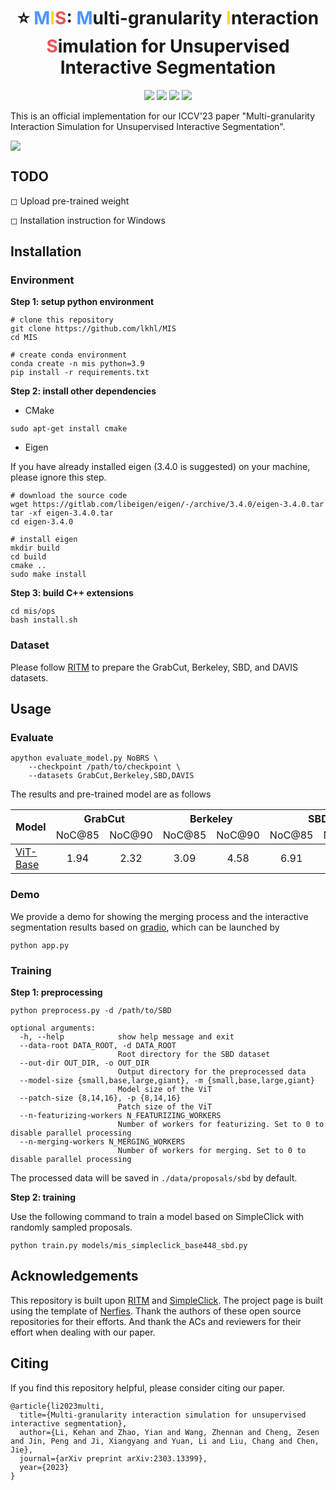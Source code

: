 <div style="text-align: center; margin: 10px">
    <h1> ⭐ <span style='color: #4D96FF;'>M</span><span style='color: #F9D923;'>I</span><span style='color: #EB5353;'>S</span>:
        <span style='color: #4D96FF;'>M</span>ulti-granularity <span style='color: #F9D923;'>I</span>nteraction <span style='color: #EB5353;'>S</span>imulation for Unsupervised Interactive Segmentation </h1>
</div>
<p align="center">
    <a href="https://arxiv.org/pdf/2303.13399.pdf"><img src="http://img.shields.io/badge/Paper-EB455F.svg?logo=arxiv" style="display:inline;"></a>
    <a href="https://lkhl.github.io/MIS"><img src="http://img.shields.io/badge/Project_Page-7149C6.svg?logo=openproject" style="display:inline;"></a>
    <a href="https://lkhl.github.io/MIS"><img src="https://img.shields.io/badge/Video-FC2947.svg?logo=youtube" style="display:inline;"></a>
    <a href="https://huggingface.co/spaces/lkhl/MIS?duplicate=true"><img src="https://img.shields.io/badge/Demo-EA906C?logo=buffer" style="display:inline;"></a>
</p>
This is an official implementation for our ICCV'23 paper "Multi-granularity Interaction Simulation for Unsupervised Interactive Segmentation".

![](https://lkhl.github.io/MIS/static/images/method_2.png)

## TODO

◻ Upload pre-trained weight

◻ Installation instruction for Windows

## Installation

### **Environment**

**Step 1: setup python environment**

```shell
# clone this repository
git clone https://github.com/lkhl/MIS
cd MIS

# create conda environment
conda create -n mis python=3.9
pip install -r requirements.txt
```

**Step 2: install other dependencies**

- CMake

```shell
sudo apt-get install cmake
```

- Eigen

If you have already installed eigen (3.4.0 is suggested) on your machine, please ignore this step.

```shell
# download the source code
wget https://gitlab.com/libeigen/eigen/-/archive/3.4.0/eigen-3.4.0.tar
tar -xf eigen-3.4.0.tar
cd eigen-3.4.0

# install eigen
mkdir build
cd build
cmake ..
sudo make install
```

**Step 3: build C++ extensions**

```shell
cd mis/ops
bash install.sh
```

### Dataset

Please follow [RITM](https://github.com/SamsungLabs/ritm_interactive_segmentation) to prepare the GrabCut, Berkeley, SBD, and DAVIS datasets.

## Usage

### Evaluate

```shell
apython evaluate_model.py NoBRS \
	--checkpoint /path/to/checkpoint \
	--datasets GrabCut,Berkeley,SBD,DAVIS
```

The results and pre-trained model are as follows

<table>
    <thead align="center">
        <tr>
            <th rowspan="2">Model</th>
            <th colspan="2">GrabCut</th>
            <th colspan="2">Berkeley</th>
            <th colspan="2">SBD</th>
            <th colspan="2">DAVIS</th>
        </tr>
        <tr>
            <td>NoC@85</td>
            <td>NoC@90</td>
            <td>NoC@85</td>
            <td>NoC@90</td>
            <td>NoC@85</td>
            <td>NoC@90</td>
            <td>NoC@85</td>
            <td>NoC@90</td>
        </tr>
    </thead>
    <tbody align="center">
        <tr>
            <td align="left"><a href="https://">ViT-Base</a></td>
            <td>1.94</td>
            <td>2.32</td>
            <td>3.09</td>
            <td>4.58</td>
            <td>6.91</td>
            <td>9.51</td>
            <td>6.33</td>
            <td>8.44</td>
        </tr>
    </tbody>
</table>

### Demo

We provide a demo for showing the merging process and the interactive segmentation results based on [gradio](https://www.gradio.app/), which can be launched by

```shell
python app.py
```

### Training

**Step 1: preprocessing**

```shell
python preprocess.py -d /path/to/SBD

optional arguments:
  -h, --help            show help message and exit
  --data-root DATA_ROOT, -d DATA_ROOT
                        Root directory for the SBD dataset
  --out-dir OUT_DIR, -o OUT_DIR
                        Output directory for the preprocessed data
  --model-size {small,base,large,giant}, -m {small,base,large,giant}
                        Model size of the ViT
  --patch-size {8,14,16}, -p {8,14,16}
                        Patch size of the ViT
  --n-featurizing-workers N_FEATURIZING_WORKERS
                        Number of workers for featurizing. Set to 0 to disable parallel processing
  --n-merging-workers N_MERGING_WORKERS
                        Number of workers for merging. Set to 0 to disable parallel processing
```

The processed data will be saved in `./data/proposals/sbd` by default.

**Step 2: training**

Use the following command to train a model based on SimpleClick with randomly sampled proposals.

```shell
python train.py models/mis_simpleclick_base448_sbd.py
```

## Acknowledgements

This repository is built upon [RITM](https://github.com/SamsungLabs/ritm_interactive_segmentation) and [SimpleClick](https://github.com/uncbiag/SimpleClick). The project page is built using the template of [Nerfies](https://nerfies.github.io/). Thank the authors of these open source repositories for their efforts. And thank the ACs and reviewers for their effort when dealing with our paper.

## Citing

If you find this repository helpful, please consider citing our paper.

```
@article{li2023multi,
  title={Multi-granularity interaction simulation for unsupervised interactive segmentation},
  author={Li, Kehan and Zhao, Yian and Wang, Zhennan and Cheng, Zesen and Jin, Peng and Ji, Xiangyang and Yuan, Li and Liu, Chang and Chen, Jie},
  journal={arXiv preprint arXiv:2303.13399},
  year={2023}
}
```
